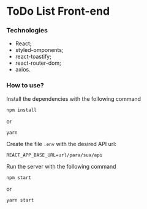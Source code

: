 # ToDo List Front-end

### Technologies

- React;
- styled-omponents;
- react-toastify;
- react-router-dom;
- axios.

### How to use?

Install the dependencies with the following command

```
npm install
```

or

```
yarn
```

Create the file `.env` with the desired API url:

```
REACT_APP_BASE_URL=url/para/sua/api
```

Run the server with the following command

```
npm start
```

or

```
yarn start
```
